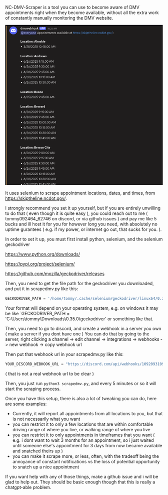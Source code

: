 NC-DMV-Scraper is a tool you can use to become aware of DMV appointments right when they become available, without all the extra work of constantly manually monitoring the DMV website.

![example](exampleoutput.png)

It uses selenium to scrape appointment locations, dates, and times, from https://skiptheline.ncdot.gov/.

I strongly recommend you set it up yourself, but if you are entirely unwilling to do that ( even though it is quite easy ), you could reach out to me ( tommy092464_62746 on discord, or via github issues ) and pay me like 5 bucks and ill host it for you for however long you need, with absolutely no uptime gurantees ( e.g. if my power, or internet go out, that sucks for you. ). 

In order to set it up, you must first install python, selenium, and the selenium geckodriver

https://www.python.org/downloads/

https://pypi.org/project/selenium/

https://github.com/mozilla/geckodriver/releases

Then, you need to get the file path for the geckodriver you downloaded, and put it in scrapedmv.py like this:

```python
GECKODRIVER_PATH = '/home/tommy/.cache/selenium/geckodriver/linux64/0.35.0/geckodriver' # Replace with your geckodriver path
```

Your format will depend on your operating system, e.g. on windows it may be like `GECKODRIVER_PATH = 'C:\Users\tommy\Downloads\0.35.0\geckodriver' or something like that. 


Then, you need to go to discord, and create a webhook in a server you own ( make a server if you dont have one )
You can do that by going to the server, right clicking a channel -> edit channel -> integrations -> webhooks -> new webhook -> copy webhook url

Then put that webhook url in your scrapedmv.py like this:

```python
YOUR_DISCORD_WEBHOOK_URL = "https://discord.com/api/webhooks/10920931091/-JAOIFJWjenirieojOAJOIWjonfrreywoijojwojoOIAJODAab3" # !!! REPLACE WITH YOUR ACTUAL WEBHOOK URL !!!
```

( that is not a real webhook url to be clear ) 

Then, you just run `python3 scrapedmv.py`, and every 5 minutes or so it will start the scraping process. 

Once you have this setup, there is also a lot of tweaking you can do, here are some examples:
* Currently, it will report all appointments from all locations to you, but that is not necessarily what you want
* you can restrict it to only a few locations that are within comfortable driving range of where you live, or walking range of where you live
* you can restrict it to only appointments in timeframes that you want ( e.g. i dont want to wait 3 months for an appointment, so i just waited until someone else's appointment for 3 days from now became available and snatched theirs up )
* you can make it scrape more, or less, often, with the tradeoff being the annoyance of constant notifications vs the loss of potential opportunity to snatch up a nice appointment 

If you want help with any of those things, make a github issue and i will be glad to help out. They should be basic enough though that this is really a chatgpt-able problem.
